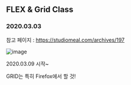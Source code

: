 ## FLEX & Grid Class

### 2020.03.03 

참고 페이지 : https://studiomeal.com/archives/197

![image](https://user-images.githubusercontent.com/43080040/76209471-4a7a0e80-6245-11ea-9644-53054319a5ff.png)

2020.03.09 시작~

GRID는 특히 Firefox에서 할 것!